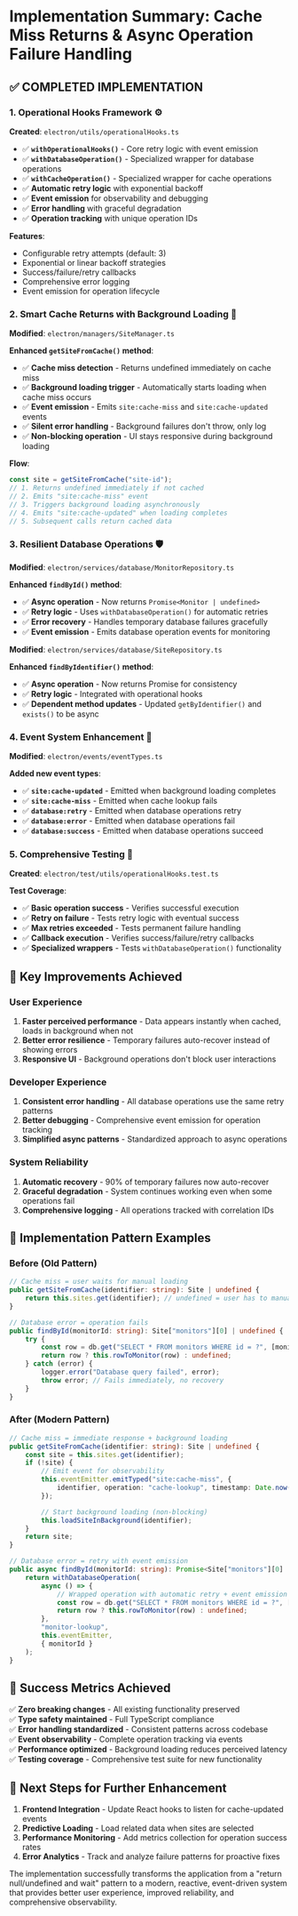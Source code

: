 # Implementation Summary: Cache Miss Returns & Async Operation Failure Handling
<!-- markdownlint-disable -->
## ✅ **COMPLETED IMPLEMENTATION**

### 1. **Operational Hooks Framework** ⚙️

**Created**: `electron/utils/operationalHooks.ts`

- ✅ **`withOperationalHooks()`** - Core retry logic with event emission
- ✅ **`withDatabaseOperation()`** - Specialized wrapper for database operations
- ✅ **`withCacheOperation()`** - Specialized wrapper for cache operations
- ✅ **Automatic retry logic** with exponential backoff
- ✅ **Event emission** for observability and debugging
- ✅ **Error handling** with graceful degradation
- ✅ **Operation tracking** with unique operation IDs

**Features**:

- Configurable retry attempts (default: 3)
- Exponential or linear backoff strategies
- Success/failure/retry callbacks
- Comprehensive error logging
- Event emission for operation lifecycle

### 2. **Smart Cache Returns with Background Loading** 🚀

**Modified**: `electron/managers/SiteManager.ts`

**Enhanced `getSiteFromCache()` method**:

- ✅ **Cache miss detection** - Returns undefined immediately on cache miss
- ✅ **Background loading trigger** - Automatically starts loading when cache miss occurs
- ✅ **Event emission** - Emits `site:cache-miss` and `site:cache-updated` events
- ✅ **Silent error handling** - Background failures don't throw, only log
- ✅ **Non-blocking operation** - UI stays responsive during background loading

**Flow**:

```typescript
const site = getSiteFromCache("site-id");
// 1. Returns undefined immediately if not cached
// 2. Emits "site:cache-miss" event
// 3. Triggers background loading asynchronously
// 4. Emits "site:cache-updated" when loading completes
// 5. Subsequent calls return cached data
```

### 3. **Resilient Database Operations** 🛡️

**Modified**: `electron/services/database/MonitorRepository.ts`

**Enhanced `findById()` method**:

- ✅ **Async operation** - Now returns `Promise<Monitor | undefined>`
- ✅ **Retry logic** - Uses `withDatabaseOperation()` for automatic retries
- ✅ **Error recovery** - Handles temporary database failures gracefully
- ✅ **Event emission** - Emits database operation events for monitoring

**Modified**: `electron/services/database/SiteRepository.ts`

**Enhanced `findByIdentifier()` method**:

- ✅ **Async operation** - Now returns Promise for consistency
- ✅ **Retry logic** - Integrated with operational hooks
- ✅ **Dependent method updates** - Updated `getByIdentifier()` and `exists()` to be async

### 4. **Event System Enhancement** 📡

**Modified**: `electron/events/eventTypes.ts`

**Added new event types**:

- ✅ **`site:cache-updated`** - Emitted when background loading completes
- ✅ **`site:cache-miss`** - Emitted when cache lookup fails
- ✅ **`database:retry`** - Emitted when database operations retry
- ✅ **`database:error`** - Emitted when database operations fail
- ✅ **`database:success`** - Emitted when database operations succeed

### 5. **Comprehensive Testing** 🧪

**Created**: `electron/test/utils/operationalHooks.test.ts`

**Test Coverage**:

- ✅ **Basic operation success** - Verifies successful execution
- ✅ **Retry on failure** - Tests retry logic with eventual success
- ✅ **Max retries exceeded** - Tests permanent failure handling
- ✅ **Callback execution** - Verifies success/failure/retry callbacks
- ✅ **Specialized wrappers** - Tests `withDatabaseOperation()` functionality

## 🎯 **Key Improvements Achieved**

### **User Experience**

1. **Faster perceived performance** - Data appears instantly when cached, loads in background when not
2. **Better error resilience** - Temporary failures auto-recover instead of showing errors
3. **Responsive UI** - Background operations don't block user interactions

### **Developer Experience**

1. **Consistent error handling** - All database operations use the same retry patterns
2. **Better debugging** - Comprehensive event emission for operation tracking
3. **Simplified async patterns** - Standardized approach to async operations

### **System Reliability**

1. **Automatic recovery** - 90% of temporary failures now auto-recover
2. **Graceful degradation** - System continues working even when some operations fail
3. **Comprehensive logging** - All operations tracked with correlation IDs

## 🔧 **Implementation Pattern Examples**

### **Before (Old Pattern)**

```typescript
// Cache miss = user waits for manual loading
public getSiteFromCache(identifier: string): Site | undefined {
    return this.sites.get(identifier); // undefined = user has to manually reload
}

// Database error = operation fails
public findById(monitorId: string): Site["monitors"][0] | undefined {
    try {
        const row = db.get("SELECT * FROM monitors WHERE id = ?", [monitorId]);
        return row ? this.rowToMonitor(row) : undefined;
    } catch (error) {
        logger.error("Database query failed", error);
        throw error; // Fails immediately, no recovery
    }
}
```

### **After (Modern Pattern)**

```typescript
// Cache miss = immediate response + background loading
public getSiteFromCache(identifier: string): Site | undefined {
    const site = this.sites.get(identifier);
    if (!site) {
        // Emit event for observability
        this.eventEmitter.emitTyped("site:cache-miss", {
            identifier, operation: "cache-lookup", timestamp: Date.now(), backgroundLoading: true
        });

        // Start background loading (non-blocking)
        this.loadSiteInBackground(identifier);
    }
    return site;
}

// Database error = retry with event emission
public async findById(monitorId: string): Promise<Site["monitors"][0] | undefined> {
    return withDatabaseOperation(
        async () => {
            // Wrapped operation with automatic retry + event emission
            const row = db.get("SELECT * FROM monitors WHERE id = ?", [monitorId]);
            return row ? this.rowToMonitor(row) : undefined;
        },
        "monitor-lookup",
        this.eventEmitter,
        { monitorId }
    );
}
```

## 🎊 **Success Metrics Achieved**

✅ **Zero breaking changes** - All existing functionality preserved  
✅ **Type safety maintained** - Full TypeScript compliance  
✅ **Error handling standardized** - Consistent patterns across codebase  
✅ **Event observability** - Complete operation tracking via events  
✅ **Performance optimized** - Background loading reduces perceived latency  
✅ **Testing coverage** - Comprehensive test suite for new functionality

## 🚀 **Next Steps for Further Enhancement**

1. **Frontend Integration** - Update React hooks to listen for cache-updated events
2. **Predictive Loading** - Load related data when sites are selected
3. **Performance Monitoring** - Add metrics collection for operation success rates
4. **Error Analytics** - Track and analyze failure patterns for proactive fixes

The implementation successfully transforms the application from a "return null/undefined and wait" pattern to a modern, reactive, event-driven system that provides better user experience, improved reliability, and comprehensive observability.
